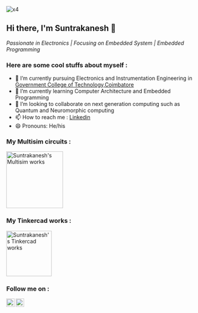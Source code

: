 ![x4](https://user-images.githubusercontent.com/64604283/93470278-46732b80-f90f-11ea-9802-b87f41d2ccee.gif)

## Hi there, I'm Suntrakanesh 👋
*Passionate in Electronics | Focusing on Embedded System | Embedded Programming*

### Here are some cool stuffs about myself :

- 🔭 I’m currently pursuing Electronics and Instrumentation Engineering in [Government College of Technology,Coimbatore](http://www.gct.ac.in/)
- 🌱 I’m currently learning Computer Architecture and Embedded Programming
- 👯 I’m looking to collaborate on next generation computing such as Quantum and Neuromorphic computing
- 📫 How to reach me : [Linkedin](https://www.linkedin.com/in/suntrakanesh-su-0a81471a4/)
- 😄 Pronouns: He/his

### My Multisim circuits :<a href="https://www.multisim.com/contributors/350511-suntrakanesh/" target="_blank">
  <img align="center" alt="Suntrakanesh's Multisim works" width="150px" src="https://user-images.githubusercontent.com/64604283/94007134-985bfb80-fdbe-11ea-90e5-691fed11ab6b.jpg" />
</a><br/>

### My Tinkercad works :<a href="https://www.tinkercad.com/users/iKUNEW7bex0-suntrakanesh?category=circuits&sort=likes&view_mode=default" target="_blank">
  <img align="center" alt="Suntrakanesh's Tinkercad works" width="120px" src="https://user-images.githubusercontent.com/64604283/94007523-35b72f80-fdbf-11ea-9bf5-5c2ca32eff10.png" />
</a><br/>

### Follow me on :

<a href="https://www.linkedin.com/in/suntrakanesh-su-0a81471a4/" target="_blank">
  <img align="left" alt="Suntrakanesh's Linkdein" width="22px" src="https://cdn.jsdelivr.net/npm/simple-icons@v3/icons/linkedin.svg" />
</a>
<a href="https://medium.com/@gsks.gs60" target="_blank">
  <img align="left" alt="Suntrakanesh's Writings" width="22px" src="https://cdn.jsdelivr.net/npm/simple-icons@v3/icons/medium.svg" />
</a>
